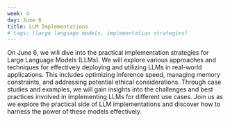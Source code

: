 ```yaml
---
week: 4
day: June 6
title: LLM Implementations
# tags: [large language models, implementation strategies]
---
```


On June 6, we will dive into the practical implementation strategies for Large Language Models (LLMs). We will explore various approaches and techniques for effectively deploying and utilizing LLMs in real-world applications. This includes optimizing inference speed, managing memory constraints, and addressing potential ethical considerations. Through case studies and examples, we will gain insights into the challenges and best practices involved in implementing LLMs for different use cases. Join us as we explore the practical side of LLM implementations and discover how to harness the power of these models effectively.